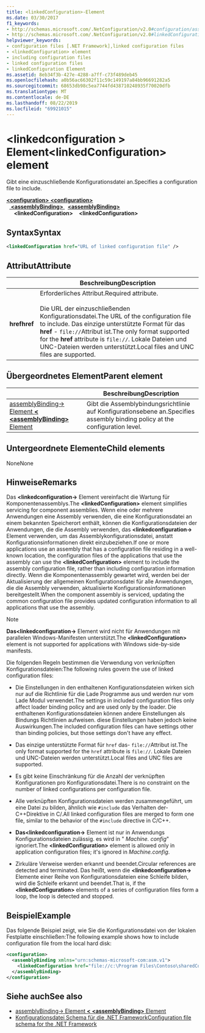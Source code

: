 ```yaml
---
title: <linkedConfiguration>-Element
ms.date: 03/30/2017
f1_keywords:
- http://schemas.microsoft.com/.NetConfiguration/v2.0#configuration/assemblyBinding/linkedConfiguration
- http://schemas.microsoft.com/.NetConfiguration/v2.0#linkedConfiguration
helpviewer_keywords:
- configuration files [.NET Framework],linked configuration files
- <linkedConfiguration> element
- including configuration files
- linked configuration files
- linkedConfiguration Element
ms.assetid: 8eb34f3b-427e-4288-a7ff-c73f489deb45
ms.openlocfilehash: a0b56ac66302f11c59c149197a84bb96691282a5
ms.sourcegitcommit: 68653db98c5ea7744fd438710248935f70020dfb
ms.translationtype: MT
ms.contentlocale: de-DE
ms.lasthandoff: 08/22/2019
ms.locfileid: "69921015"
---
```

# <a name="linkedconfiguration-element"></a><span data-ttu-id="812ae-102">\<linkedconfiguration > Element</span><span class="sxs-lookup"><span data-stu-id="812ae-102">\<linkedConfiguration> element</span></span>

<span data-ttu-id="812ae-103">Gibt eine einzuschließende Konfigurationsdatei an.</span><span class="sxs-lookup"><span data-stu-id="812ae-103">Specifies a configuration file to include.</span></span>

<span data-ttu-id="812ae-104">[ **\<configuration>** ](configuration-element.md) </span><span class="sxs-lookup"><span data-stu-id="812ae-104">[**\<configuration>**](configuration-element.md) </span></span>  
<span data-ttu-id="812ae-105">&nbsp;&nbsp;[ **\<assemblyBinding>** ](assemblybinding-element-for-configuration.md) </span><span class="sxs-lookup"><span data-stu-id="812ae-105">&nbsp;&nbsp;[**\<assemblyBinding>**](assemblybinding-element-for-configuration.md) </span></span>  
<span data-ttu-id="812ae-106">&nbsp;&nbsp;&nbsp;&nbsp; **\<linkedConfiguration>**</span><span class="sxs-lookup"><span data-stu-id="812ae-106">&nbsp;&nbsp;&nbsp;&nbsp;**\<linkedConfiguration>**</span></span>

## <a name="syntax"></a><span data-ttu-id="812ae-107">Syntax</span><span class="sxs-lookup"><span data-stu-id="812ae-107">Syntax</span></span>

```xml
<linkedConfiguration href="URL of linked configuration file" />
```

## <a name="attribute"></a><span data-ttu-id="812ae-108">Attribut</span><span class="sxs-lookup"><span data-stu-id="812ae-108">Attribute</span></span>

|           | <span data-ttu-id="812ae-109">Beschreibung</span><span class="sxs-lookup"><span data-stu-id="812ae-109">Description</span></span> |
| --------- | ----------- |
| <span data-ttu-id="812ae-110">**href**</span><span class="sxs-lookup"><span data-stu-id="812ae-110">**href**</span></span>  | <span data-ttu-id="812ae-111">Erforderliches Attribut.</span><span class="sxs-lookup"><span data-stu-id="812ae-111">Required attribute.</span></span><br><br><span data-ttu-id="812ae-112">Die URL der einzuschließenden Konfigurationsdatei.</span><span class="sxs-lookup"><span data-stu-id="812ae-112">The URL of the configuration file to include.</span></span> <span data-ttu-id="812ae-113">Das einzige unterstützte Format für das **href** - `file://`Attribut ist.</span><span class="sxs-lookup"><span data-stu-id="812ae-113">The only format supported for the **href** attribute is `file://`.</span></span> <span data-ttu-id="812ae-114">Lokale Dateien und UNC-Dateien werden unterstützt.</span><span class="sxs-lookup"><span data-stu-id="812ae-114">Local files and UNC files are supported.</span></span> |

## <a name="parent-element"></a><span data-ttu-id="812ae-115">Übergeordnetes Element</span><span class="sxs-lookup"><span data-stu-id="812ae-115">Parent element</span></span>

|     | <span data-ttu-id="812ae-116">Beschreibung</span><span class="sxs-lookup"><span data-stu-id="812ae-116">Description</span></span> |
| --- | ----------- |
| [<span data-ttu-id="812ae-117">assemblyBinding-> Element  **\<** </span><span class="sxs-lookup"><span data-stu-id="812ae-117">**\<assemblyBinding>** Element</span></span>](assemblybinding-element-for-configuration.md) | <span data-ttu-id="812ae-118">Gibt die Assemblybindungsrichtlinie auf Konfigurationsebene an.</span><span class="sxs-lookup"><span data-stu-id="812ae-118">Specifies assembly binding policy at the configuration level.</span></span> |

## <a name="child-elements"></a><span data-ttu-id="812ae-119">Untergeordnete Elemente</span><span class="sxs-lookup"><span data-stu-id="812ae-119">Child elements</span></span>

<span data-ttu-id="812ae-120">None</span><span class="sxs-lookup"><span data-stu-id="812ae-120">None</span></span>

## <a name="remarks"></a><span data-ttu-id="812ae-121">Hinweise</span><span class="sxs-lookup"><span data-stu-id="812ae-121">Remarks</span></span>

<span data-ttu-id="812ae-122">Das  **\<linkedconfiguration->** Element vereinfacht die Wartung für Komponentenassemblys.</span><span class="sxs-lookup"><span data-stu-id="812ae-122">The **\<linkedConfiguration>** element simplifies servicing for component assemblies.</span></span> <span data-ttu-id="812ae-123">Wenn eine oder mehrere Anwendungen eine Assembly verwenden, die eine Konfigurationsdatei an einem bekannten Speicherort enthält, können die Konfigurationsdateien der Anwendungen, die die Assembly verwenden, das  **\<linkedconfiguration->** Element verwenden, um das Assemblykonfigurationsdatei, anstatt Konfigurationsinformationen direkt einzubeziehen.</span><span class="sxs-lookup"><span data-stu-id="812ae-123">If one or more applications use an assembly that has a configuration file residing in a well-known location, the configuration files of the applications that use the assembly can use the **\<linkedConfiguration>** element to include the assembly configuration file, rather than including configuration information directly.</span></span> <span data-ttu-id="812ae-124">Wenn die Komponentenassembly gewartet wird, werden bei der Aktualisierung der allgemeinen Konfigurationsdatei für alle Anwendungen, die die Assembly verwenden, aktualisierte Konfigurationsinformationen bereitgestellt.</span><span class="sxs-lookup"><span data-stu-id="812ae-124">When the component assembly is serviced, updating the common configuration file provides updated configuration information to all applications that use the assembly.</span></span>

> [!NOTE]
> <span data-ttu-id="812ae-125">**Das\<linkedconfiguration->** Element wird nicht für Anwendungen mit parallelen Windows-Manifesten unterstützt.</span><span class="sxs-lookup"><span data-stu-id="812ae-125">The **\<linkedConfiguration>** element is not supported for applications with Windows side-by-side manifests.</span></span>

<span data-ttu-id="812ae-126">Die folgenden Regeln bestimmen die Verwendung von verknüpften Konfigurationsdateien:</span><span class="sxs-lookup"><span data-stu-id="812ae-126">The following rules govern the use of linked configuration files:</span></span>

- <span data-ttu-id="812ae-127">Die Einstellungen in den enthaltenen Konfigurationsdateien wirken sich nur auf die Richtlinie für die Lade Programme aus und werden nur vom Lade Modul verwendet.</span><span class="sxs-lookup"><span data-stu-id="812ae-127">The settings in included configuration files only affect loader binding policy and are used only by the loader.</span></span> <span data-ttu-id="812ae-128">Die enthaltenen Konfigurationsdateien können andere Einstellungen als Bindungs Richtlinien aufweisen. diese Einstellungen haben jedoch keine Auswirkungen.</span><span class="sxs-lookup"><span data-stu-id="812ae-128">The included configuration files can have settings other than binding policies, but those settings don't have any effect.</span></span>

- <span data-ttu-id="812ae-129">Das einzige unterstützte Format für `href` das- `file://`Attribut ist.</span><span class="sxs-lookup"><span data-stu-id="812ae-129">The only format supported for the `href` attribute is `file://`.</span></span> <span data-ttu-id="812ae-130">Lokale Dateien und UNC-Dateien werden unterstützt.</span><span class="sxs-lookup"><span data-stu-id="812ae-130">Local files and UNC files are supported.</span></span>

- <span data-ttu-id="812ae-131">Es gibt keine Einschränkung für die Anzahl der verknüpften Konfigurationen pro Konfigurationsdatei.</span><span class="sxs-lookup"><span data-stu-id="812ae-131">There is no constraint on the number of linked configurations per configuration file.</span></span>

- <span data-ttu-id="812ae-132">Alle verknüpften Konfigurationsdateien werden zusammengeführt, um eine Datei zu bilden, ähnlich wie `#include` das Verhalten der-C++Direktive in C/.</span><span class="sxs-lookup"><span data-stu-id="812ae-132">All linked configuration files are merged to form one file, similar to the behavior of the `#include` directive in C/C++.</span></span>

- <span data-ttu-id="812ae-133">**Das\<linkedconfiguration->** Element ist nur in Anwendungs Konfigurationsdateien zulässig. es wird in " *Machine. config*" ignoriert.</span><span class="sxs-lookup"><span data-stu-id="812ae-133">The **\<linkedConfiguration>** element is allowed only in application configuration files; it's ignored in *Machine.config*.</span></span>

- <span data-ttu-id="812ae-134">Zirkuläre Verweise werden erkannt und beendet.</span><span class="sxs-lookup"><span data-stu-id="812ae-134">Circular references are detected and terminated.</span></span> <span data-ttu-id="812ae-135">Das heißt, wenn die  **\<linkedconfiguration->** Elemente einer Reihe von Konfigurationsdateien eine Schleife bilden, wird die Schleife erkannt und beendet.</span><span class="sxs-lookup"><span data-stu-id="812ae-135">That is, if the **\<linkedConfiguration>** elements of a series of configuration files form a loop, the loop is detected and stopped.</span></span>

## <a name="example"></a><span data-ttu-id="812ae-136">Beispiel</span><span class="sxs-lookup"><span data-stu-id="812ae-136">Example</span></span>

<span data-ttu-id="812ae-137">Das folgende Beispiel zeigt, wie Sie die Konfigurationsdatei von der lokalen Festplatte einschließen:</span><span class="sxs-lookup"><span data-stu-id="812ae-137">The following example shows how to include configuration file from the local hard disk:</span></span>

```xml
<configuration>
  <assemblyBinding xmlns="urn:schemas-microsoft-com:asm.v1">
    <linkedConfiguration href="file://c:\Program Files\Contoso\sharedConfig.xml"/>
  </assemblyBinding>
</configuration>
```

## <a name="see-also"></a><span data-ttu-id="812ae-138">Siehe auch</span><span class="sxs-lookup"><span data-stu-id="812ae-138">See also</span></span>

- [<span data-ttu-id="812ae-139">assemblyBinding-> Element  **\<** </span><span class="sxs-lookup"><span data-stu-id="812ae-139">**\<assemblyBinding>** Element</span></span>](assemblybinding-element-for-configuration.md)
- [<span data-ttu-id="812ae-140">Konfigurationsdatei Schema für die .NET Framework</span><span class="sxs-lookup"><span data-stu-id="812ae-140">Configuration file schema for the .NET Framework</span></span>](index.md)
